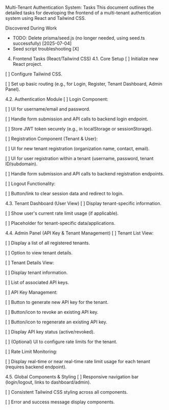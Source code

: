 Multi-Tenant Authentication System: Tasks
This document outlines the detailed tasks for developing the frontend of a multi-tenant authentication system using React and Tailwind CSS.

Discovered During Work
- TODO: Delete prisma/seed.js (no longer needed, using seed.ts successfully) [2025-07-04]
- Seed script troubleshooting [X]

4. Frontend Tasks (React/Tailwind CSS)
4.1. Core Setup
[ ] Initialize new React project.

[ ] Configure Tailwind CSS.

[ ] Set up basic routing (e.g., for Login, Register, Tenant Dashboard, Admin Panel).

4.2. Authentication Module
[ ] Login Component:

[ ] UI for username/email and password.

[ ] Handle form submission and API calls to backend login endpoint.

[ ] Store JWT token securely (e.g., in localStorage or sessionStorage).

[ ] Registration Component (Tenant & User):

[ ] UI for new tenant registration (organization name, contact, email).

[ ] UI for user registration within a tenant (username, password, tenant ID/subdomain).

[ ] Handle form submission and API calls to backend registration endpoints.

[ ] Logout Functionality:

[ ] Button/link to clear session data and redirect to login.

4.3. Tenant Dashboard (User View)
[ ] Display tenant-specific information.

[ ] Show user's current rate limit usage (if applicable).

[ ] Placeholder for tenant-specific data/applications.

4.4. Admin Panel (API Key & Tenant Management)
[ ] Tenant List View:

[ ] Display a list of all registered tenants.

[ ] Option to view tenant details.

[ ] Tenant Details View:

[ ] Display tenant information.

[ ] List of associated API keys.

[ ] API Key Management:

[ ] Button to generate new API key for the tenant.

[ ] Button/icon to revoke an existing API key.

[ ] Button/icon to regenerate an existing API key.

[ ] Display API key status (active/revoked).

[ ] (Optional) UI to configure rate limits for the tenant.

[ ] Rate Limit Monitoring:

[ ] Display real-time or near real-time rate limit usage for each tenant (requires backend endpoint).

4.5. Global Components & Styling
[ ] Responsive navigation bar (login/logout, links to dashboard/admin).

[ ] Consistent Tailwind CSS styling across all components.

[ ] Error and success message display components.